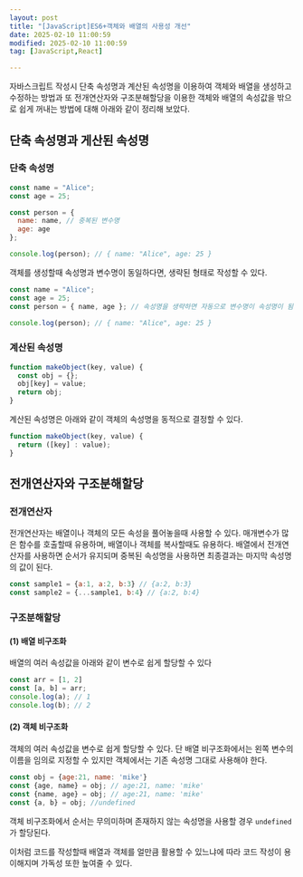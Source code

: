 ```yaml
---
layout: post
title: "[JavaScript]ES6+객체와 배열의 사용성 개선"
date: 2025-02-10 11:00:59
modified: 2025-02-10 11:00:59
tag: [JavaScript,React]

---
```


자바스크립트 작성시 단축 속성명과 계산된 속성명을 이용하여 객체와 배열을 생성하고 수정하는 방법과
또 전개연산자와 구조분해할당을 이용한 객체와 배열의 속성값을 밖으로 쉽게 꺼내는 방법에 대해 아래와 같이 정리해 보았다.


## 단축 속성명과 게산된 속성명
### 단축 속성명
```JavaScript
const name = "Alice";
const age = 25;

const person = {
  name: name, // 중복된 변수명
  age: age
};

console.log(person); // { name: "Alice", age: 25 }
```
객체를 생성할때 속성명과 변수명이 동일하다면, 생략된 형태로 작성할 수 있다.
```JavaScript
const name = "Alice";
const age = 25;
const person = { name, age }; // 속성명을 생략하면 자동으로 변수명이 속성명이 됨

console.log(person); // { name: "Alice", age: 25 }
```

### 계산된 속성명
```JavaScript
function makeObject(key, value) {
  const obj = {};
  obj[key] = value;
  return obj;
}
```
계산된 속성명은 아래와 같이  객체의 속성명을 동적으로 결정할 수 있다. 
```JavaScript
function makeObject(key, value) {
  return ([key] : value);
}
```
## 전개연산자와 구조분해할당
### 전개연산자
전개연산자는 배열이나 객체의 모든 속성을 풀어놓을때 사용할 수 있다. 매개변수가 많은 함수를 호출할때 유용하며, 배열이나 객체를 복사할때도 유용하다.
배열에서 전개연산자를 사용하면 순서가 유지되며 중복된 속성명을 사용하면 최종결과는 마지막 속성명의 값이 된다.

```JavaScript
const sample1 = {a:1, a:2, b:3} // {a:2, b:3}
const sample2 = {...sample1, b:4} // {a:2, b:4}
```


### 구조분해할당
#### (1) 배열 비구조화
배열의 여러 속성값을 아래와 같이 변수로 쉽게 할당할 수 있다
```JavaScript
const arr = [1, 2]
const [a, b] = arr;
console.log(a); // 1
console.log(b); // 2
```

#### (2) 객체 비구조화
객체의 여러 속성값을 변수로 쉽게 할당할 수 있다. 단 배열 비구조화에서는 왼쪽 변수의 이름을 임의로 지정할 수 있지만 객체에서는 기존 속성명 그대로 사용해야 한다.

```JavaScript
const obj = {age:21, name: 'mike'}
const {age, name} = obj; // age:21, name: 'mike'
const {name, age} = obj; // age:21, name: 'mike'
const {a, b} = obj; //undefined
```
객체 비구조화에서 순서는 무의미하며 존재하지 않는 속성명을 사용할 경우 `undefined`가 할당된다.

이처럼 코드를 작성할때 배열과 객체를 얼만큼 활용할 수 있느냐에 따라 코드 작성이 용이해지며 가독성 또한 높여줄 수 있다.
